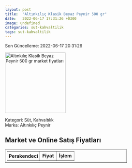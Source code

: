 ```yaml
---
layout: post
title:  "Altınkılıç Klasik Beyaz Peynir 500 gr"
date:   2022-06-17 17:31:26 +0300
image: undefined
categories: sut-kahvaltilik
tags: sut-kahvaltilik
---
```


Son Güncelleme: 2022-06-17 20:31:26

<img src="undefined" width="200" alt="Altınkılıç Klasik Beyaz Peynir 500 gr market fiyatları" />

Kategori: Süt, Kahvaltılık
<br />
Marka: Altınkılıç Peynir

<h2>Market ve Online Satış Fiyatları</h2>

<table border="1" style="padding: 5px;width:80%;">
  <tr>
    <td style="padding: 5px;"><strong>Perakendeci</strong></td>
    <td><strong>Fiyat</strong></td>
    <td><strong>İşlem</strong></td>
  </tr>
  
</table>
